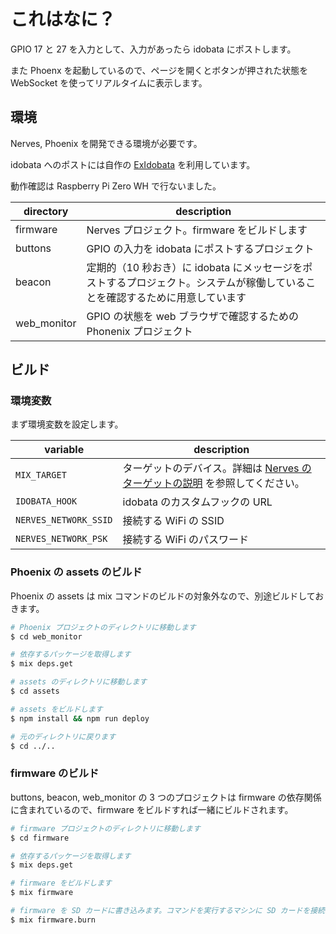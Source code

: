 # これはなに？

GPIO 17 と 27 を入力として、入力があったら idobata にポストします。

また Phoenx を起動しているので、ページを開くとボタンが押された状態を WebSocket を使ってリアルタイムに表示します。

## 環境

Nerves, Phoenix を開発できる環境が必要です。

idobata へのポストには自作の [ExIdobata](https://github.com/mattsan/ex_idobata) を利用しています。

動作確認は Raspberry Pi Zero WH で行ないました。

| directory | description |
|---|---|
| firmware | Nerves プロジェクト。firmware をビルドします |
| buttons | GPIO の入力を idobata にポストするプロジェクト |
| beacon | 定期的（10 秒おき）に idobata にメッセージをポストするプロジェクト。システムが稼働していることを確認するために用意しています |
| web_monitor | GPIO の状態を web ブラウザで確認するための Phonenix プロジェクト |

## ビルド

### 環境変数

まず環境変数を設定します。

| variable | description |
|---|---|
| `MIX_TARGET` | ターゲットのデバイス。詳細は [Nerves のターゲットの説明](https://hexdocs.pm/nerves/targets.html) を参照してください。 |
| `IDOBATA_HOOK` | idobata のカスタムフックの URL |
| `NERVES_NETWORK_SSID` | 接続する WiFi の SSID |
| `NERVES_NETWORK_PSK` | 接続する WiFi のパスワード |

### Phoenix の assets のビルド

Phoenix の assets は mix コマンドのビルドの対象外なので、別途ビルドしておきます。

```sh
# Phoenix プロジェクトのディレクトリに移動します
$ cd web_monitor

# 依存するパッケージを取得します
$ mix deps.get

# assets のディレクトリに移動します
$ cd assets

# assets をビルドします
$ npm install && npm run deploy

# 元のディレクトリに戻ります
$ cd ../..
```

### firmware のビルド

buttons, beacon, web_monitor の 3 つのプロジェクトは firmware の依存関係に含まれているので、firmware をビルドすれば一緒にビルドされます。

```sh
# firmware プロジェクトのディレクトリに移動します
$ cd firmware

# 依存するパッケージを取得します
$ mix deps.get

# firmware をビルドします
$ mix firmware

# firmware を SD カードに書き込みます。コマンドを実行するマシンに SD カードを接続し、マシンに認識されてたらこのコマンドを実行してください
$ mix firmware.burn
```
